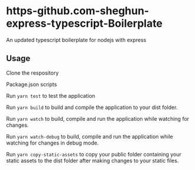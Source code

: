 # https-github.com-sheghun-express-typescript-Boilerplate
An updated typescript boilerplate for nodejs with express

## Usage
Clone the respository

Package.json scripts

Run `yarn test` to test the application

Run  `yarn build` to build and compile the application to your dist folder.

Run `yarn watch` to build, compile and run the application while watching for changes.

Run `yarn watch-debug` to build, compile and run the application while watching for changes in debug mode.

Run `yarn copy-static-assets` to copy your public folder containing your static assets to the dist folder after making changes to your static files.

